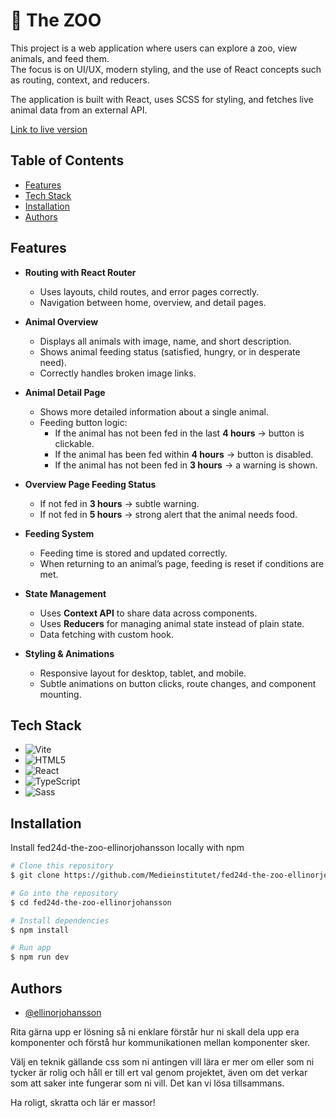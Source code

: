 # 🦁 The ZOO

This project is a web application where users can explore a zoo, view animals, and feed them.  
The focus is on UI/UX, modern styling, and the use of React concepts such as routing, context, and reducers.

The application is built with React, uses SCSS for styling, and fetches live animal data from an external API.

[Link to live version](https://medieinstitutet.github.io/fed24d-the-zoo-ellinorjohansson/)

## Table of Contents

- [Features](#features)
- [Tech Stack](#tech-stack)
- [Installation](#installation)
- [Authors](#authors)

## Features
- **Routing with React Router**
  - Uses layouts, child routes, and error pages correctly.
  - Navigation between home, overview, and detail pages.

- **Animal Overview**
  - Displays all animals with image, name, and short description.
  - Shows animal feeding status (satisfied, hungry, or in desperate need).
  - Correctly handles broken image links.

- **Animal Detail Page**
  - Shows more detailed information about a single animal.
  - Feeding button logic:
    - If the animal has not been fed in the last **4 hours** → button is clickable.  
    - If the animal has been fed within **4 hours** → button is disabled.  
    - If the animal has not been fed in **3 hours** → a warning is shown.  

- **Overview Page Feeding Status**
  - If not fed in **3 hours** → subtle warning.  
  - If not fed in **5 hours** → strong alert that the animal needs food.

- **Feeding System**
  - Feeding time is stored and updated correctly.  
  - When returning to an animal’s page, feeding is reset if conditions are met.

- **State Management**
  - Uses **Context API** to share data across components.  
  - Uses **Reducers** for managing animal state instead of plain state.
  - Data fetching with custom hook.

- **Styling & Animations**  
  - Responsive layout for desktop, tablet, and mobile.  
  - Subtle animations on button clicks, route changes, and component mounting.

## Tech Stack

- ![Vite](https://img.shields.io/badge/Vite-%23646CFF.svg?style=for-the-badge&logo=vite&logoColor=white)
- ![HTML5](https://img.shields.io/badge/HTML5-%23E34F26.svg?style=for-the-badge&logo=html5&logoColor=white)
- ![React](https://img.shields.io/badge/React-%2361DAFB.svg?style=for-the-badge&logo=react&logoColor=black)
- ![TypeScript](https://img.shields.io/badge/TypeScript-%23007ACC.svg?style=for-the-badge&logo=typescript&logoColor=white)
- ![Sass](https://img.shields.io/badge/Sass-%23CC6699.svg?style=for-the-badge&logo=sass&logoColor=white)

## Installation

Install fed24d-the-zoo-ellinorjohansson locally with npm

```bash
# Clone this repository
$ git clone https://github.com/Medieinstitutet/fed24d-the-zoo-ellinorjohansson

# Go into the repository
$ cd fed24d-the-zoo-ellinorjohansson

# Install dependencies
$ npm install

# Run app
$ npm run dev
```

## Authors

- [@ellinorjohansson](https://www.github.com/ellinorjohansson)


Rita gärna upp er lösning så ni enklare förstår hur ni skall dela upp era komponenter och förstå hur kommunikationen mellan komponenter sker.

Välj en teknik gällande css som ni antingen vill lära er mer om eller som ni tycker är rolig och håll er till ert val genom projektet, även om det verkar som att saker inte fungerar som ni vill. Det kan vi lösa tillsammans. 

Ha roligt, skratta och lär er massor!
